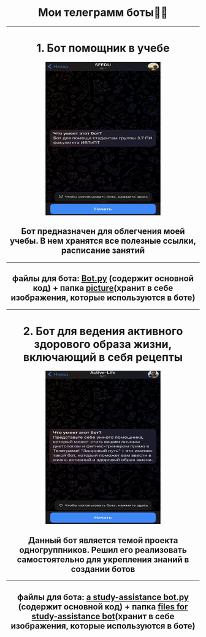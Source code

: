<h1 align = 'center'>Мои телеграмм боты🙋‍♂️</h1>
<hr width="100%" size="2">
<h1 align = 'center'>1. Бот помощник в учебе</h1>
<center>
  <img src="sfedu.jpg" width="300" height="400" align = 'center'>
</center>
<h2 align = 'center'>Бот предназначен для облегчения моей учебы. В нем хранятся все полезные ссылки, расписание занятий</h2>
<hr width="100%" size="2" color="#DCDCDC">
<h2 align = 'center'>файлы для бота: <u>Bot.py</u> (содержит основной код) + папка <u>picture</u>(хранит в себе изображения, которые используются в боте) </h2>
<hr width="100%" size="8" color="#696969">
<h1 align = 'center'>2. Бот для ведения активного здорового образа жизни, включающий в себя рецепты</h1>
<center>
  <img src="active-life.jpg" width="300" height="400" align = 'center'>
</center>
<h2 align = 'center'>Данный бот является темой проекта одногруппников. Решил его реализовать самостоятельно для укрепления знаний в создании ботов</h2>
<hr width="100%" size="2" color="#DCDCDC">
<h2 align = 'center'>файлы для бота: <u>a study-assistance bot.py</u> (содержит основной код) + папка <u>files for study-assistance bot</u>(хранит в себе изображения, которые используются в боте) </h2>
